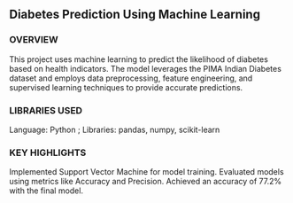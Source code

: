 ## Diabetes Prediction Using Machine Learning

### OVERVIEW

This project uses machine learning to predict the likelihood of diabetes based on health indicators. The model leverages the PIMA Indian Diabetes dataset and employs data preprocessing, feature engineering, and supervised learning techniques to provide accurate predictions.

### LIBRARIES USED

Language: Python ; 
Libraries: pandas, numpy, scikit-learn

### KEY HIGHLIGHTS

Implemented Support Vector Machine for model training.
Evaluated models using metrics like Accuracy and Precision.
Achieved an accuracy of 77.2% with the final model.
